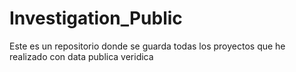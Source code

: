 # Investigation_Public
Este es un repositorio donde se guarda todas los proyectos que he realizado con data publica veridica
